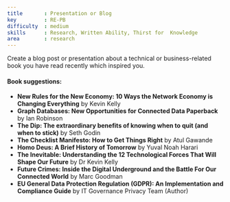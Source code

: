 ```yaml
---
title       : Presentation or Blog
key         : RE-PB
difficulty  : medium
skills      : Research, Written Ability, Thirst for  Knowledge
area        : research
---
```

Create a blog post or presentation about a technical or business-related book you have read recently which inspired you.

#### Book suggestions:
- **New Rules for the New Economy: 10 Ways the Network Economy is Changing Everything** by Kevin Kelly
- **Graph Databases: New Opportunities for Connected Data Paperback** by Ian Robinson
- **The Dip: The extraordinary benefits of knowing when to quit (and when to stick)** by Seth Godin
- **The Checklist Manifesto: How to Get Things Right** by Atul Gawande
- **Homo Deus: A Brief History of Tomorrow** by Yuval Noah Harari
- **The Inevitable: Understanding the 12 Technological Forces That Will Shape Our Future** by Dr Kevin Kelly
- **Future Crimes: Inside the Digital Underground and the Battle For Our Connected World** by Marc Goodman
- **EU General Data Protection Regulation (GDPR): An Implementation and Compliance Guide** by IT Governance Privacy Team (Author)

